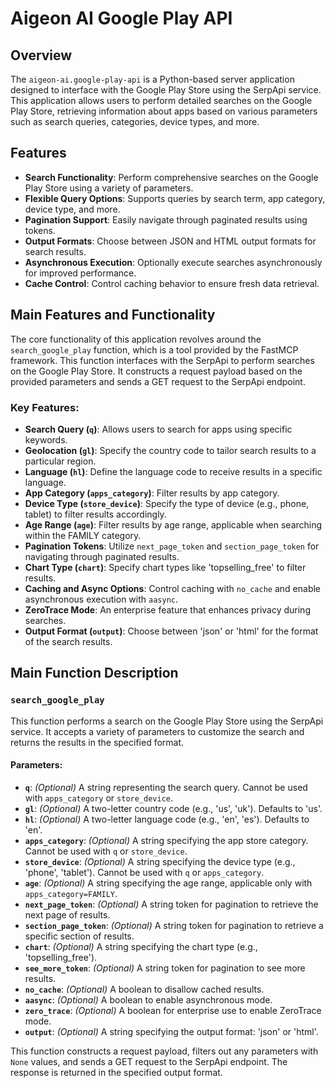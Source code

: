 # Aigeon AI Google Play API

## Overview

The `aigeon-ai.google-play-api` is a Python-based server application designed to interface with the Google Play Store using the SerpApi service. This application allows users to perform detailed searches on the Google Play Store, retrieving information about apps based on various parameters such as search queries, categories, device types, and more.

## Features

- **Search Functionality**: Perform comprehensive searches on the Google Play Store using a variety of parameters.
- **Flexible Query Options**: Supports queries by search term, app category, device type, and more.
- **Pagination Support**: Easily navigate through paginated results using tokens.
- **Output Formats**: Choose between JSON and HTML output formats for search results.
- **Asynchronous Execution**: Optionally execute searches asynchronously for improved performance.
- **Cache Control**: Control caching behavior to ensure fresh data retrieval.

## Main Features and Functionality

The core functionality of this application revolves around the `search_google_play` function, which is a tool provided by the FastMCP framework. This function interfaces with the SerpApi to perform searches on the Google Play Store. It constructs a request payload based on the provided parameters and sends a GET request to the SerpApi endpoint.

### Key Features:

- **Search Query (`q`)**: Allows users to search for apps using specific keywords.
- **Geolocation (`gl`)**: Specify the country code to tailor search results to a particular region.
- **Language (`hl`)**: Define the language code to receive results in a specific language.
- **App Category (`apps_category`)**: Filter results by app category.
- **Device Type (`store_device`)**: Specify the type of device (e.g., phone, tablet) to filter results accordingly.
- **Age Range (`age`)**: Filter results by age range, applicable when searching within the FAMILY category.
- **Pagination Tokens**: Utilize `next_page_token` and `section_page_token` for navigating through paginated results.
- **Chart Type (`chart`)**: Specify chart types like 'topselling_free' to filter results.
- **Caching and Async Options**: Control caching with `no_cache` and enable asynchronous execution with `aasync`.
- **ZeroTrace Mode**: An enterprise feature that enhances privacy during searches.
- **Output Format (`output`)**: Choose between 'json' or 'html' for the format of the search results.

## Main Function Description

### `search_google_play`

This function performs a search on the Google Play Store using the SerpApi service. It accepts a variety of parameters to customize the search and returns the results in the specified format.

#### Parameters:

- **`q`**: *(Optional)* A string representing the search query. Cannot be used with `apps_category` or `store_device`.
- **`gl`**: *(Optional)* A two-letter country code (e.g., 'us', 'uk'). Defaults to 'us'.
- **`hl`**: *(Optional)* A two-letter language code (e.g., 'en', 'es'). Defaults to 'en'.
- **`apps_category`**: *(Optional)* A string specifying the app store category. Cannot be used with `q` or `store_device`.
- **`store_device`**: *(Optional)* A string specifying the device type (e.g., 'phone', 'tablet'). Cannot be used with `q` or `apps_category`.
- **`age`**: *(Optional)* A string specifying the age range, applicable only with `apps_category=FAMILY`.
- **`next_page_token`**: *(Optional)* A string token for pagination to retrieve the next page of results.
- **`section_page_token`**: *(Optional)* A string token for pagination to retrieve a specific section of results.
- **`chart`**: *(Optional)* A string specifying the chart type (e.g., 'topselling_free').
- **`see_more_token`**: *(Optional)* A string token for pagination to see more results.
- **`no_cache`**: *(Optional)* A boolean to disallow cached results.
- **`aasync`**: *(Optional)* A boolean to enable asynchronous mode.
- **`zero_trace`**: *(Optional)* A boolean for enterprise use to enable ZeroTrace mode.
- **`output`**: *(Optional)* A string specifying the output format: 'json' or 'html'.

This function constructs a request payload, filters out any parameters with `None` values, and sends a GET request to the SerpApi endpoint. The response is returned in the specified output format.